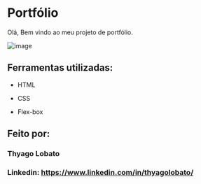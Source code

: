 # Portfólio

Olá, Bem vindo ao meu projeto de portfólio.

![image](https://github.com/T-Lobato/HTML_CSS/blob/main/Portfolio/assets/print-index.jpeg)

## Ferramentas utilizadas:

* HTML

* CSS

* Flex-box

## Feito por:

### Thyago Lobato

### Linkedin: https://www.linkedin.com/in/thyagolobato/
